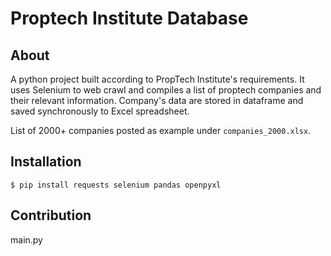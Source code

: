 # Proptech Institute Database


## About
A python project built according to PropTech Institute's requirements. It uses Selenium to web crawl and compiles a list of proptech companies and their relevant information. Company's data are stored in dataframe and saved synchronously to Excel spreadsheet.

List of 2000+ companies posted as example under ```companies_2000.xlsx```. 


## Installation

```
$ pip install requests selenium pandas openpyxl 
```

## Contribution
main.py
